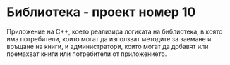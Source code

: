 # Библиотека - проект номер 10

Приложение на C++, което реализира логиката на библиотека, в която има потребители, които могат да използват методите за заемане и връщане на книги, и администратори, които могат да добавят или премахват книги или потребители от приложението.